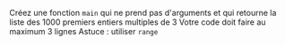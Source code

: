 Créez une fonction `main` qui ne prend pas d'arguments et qui retourne la liste des 1000
premiers entiers multiples de 3
Votre code doit faire au maximum 3 lignes
Astuce : utiliser `range`